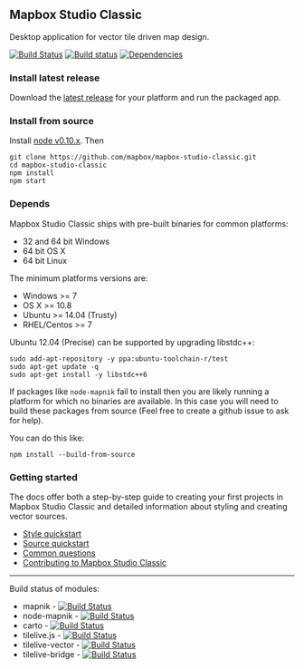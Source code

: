 Mapbox Studio Classic
-------------
Desktop application for vector tile driven map design.

[![Build Status](https://secure.travis-ci.org/mapbox/mapbox-studio.svg)](http://travis-ci.org/mapbox/mapbox-studio)
[![Build status](https://ci.appveyor.com/api/projects/status/28kreaivb6nv6ju2?svg=true)](https://ci.appveyor.com/project/Mapbox/mapbox-studio)
[![Dependencies](https://david-dm.org/mapbox/mapbox-studio.svg)](https://david-dm.org/mapbox/mapbox-studio)

### Install latest release

Download the [latest release](https://www.mapbox.com/mapbox-studio/) for your platform and run the packaged app.

### Install from source

Install [node v0.10.x](http://nodejs.org/download/). Then

    git clone https://github.com/mapbox/mapbox-studio-classic.git
    cd mapbox-studio-classic
    npm install
    npm start

### Depends

Mapbox Studio Classic ships with pre-built binaries for common platforms:

  - 32 and 64 bit Windows
  - 64 bit OS X
  - 64 bit Linux

The minimum platforms versions are:

  - Windows >= 7
  - OS X >= 10.8
  - Ubuntu >= 14.04 (Trusty)
  - RHEL/Centos >= 7

Ubuntu 12.04 (Precise) can be supported by upgrading libstdc++:

    sudo add-apt-repository -y ppa:ubuntu-toolchain-r/test
    sudo apt-get update -q
    sudo apt-get install -y libstdc++6

If packages like `node-mapnik` fail to install then you are likely running a platform for which no binaries are available. In this case you will need to build these packages from source (Feel free to create a github issue to ask for help).

You can do this like:


    npm install --build-from-source


### Getting started

The docs offer both a step-by-step guide to creating your first projects in Mapbox Studio Classic and detailed information about styling and creating vector sources.

- [Style quickstart](https://www.mapbox.com/guides/style-quickstart/)
- [Source quickstart](https://www.mapbox.com/guides/source-quickstart/)
- [Common questions](https://www.mapbox.com/guides/common-questions/)
- [Contributing to Mapbox Studio Classic](https://github.com/mapbox/mapbox-studio-classic/blob/mb-pages/CONTRIBUTING.md)

------

Build status of modules:

 - mapnik - [![Build Status](https://secure.travis-ci.org/mapnik/mapnik.png?branch=2.3.x)](http://travis-ci.org/mapnik/mapnik)
 - node-mapnik - [![Build Status](https://secure.travis-ci.org/mapnik/node-mapnik.png)](http://travis-ci.org/mapnik/node-mapnik)
 - carto - [![Build Status](https://secure.travis-ci.org/mapbox/carto.png)](http://travis-ci.org/mapbox/carto)
 - tilelive.js - [![Build Status](https://secure.travis-ci.org/mapbox/tilelive.js.png)](http://travis-ci.org/mapbox/tilelive.js)
 - tilelive-vector - [![Build Status](https://secure.travis-ci.org/mapbox/tilelive-vector.png)](http://travis-ci.org/mapbox/tilelive-vector)
 - tilelive-bridge - [![Build Status](https://secure.travis-ci.org/mapbox/tilelive-bridge.png)](http://travis-ci.org/mapbox/tilelive-bridge)
